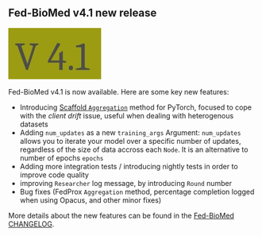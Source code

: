 ## Fed-BioMed v4.1 new release

![v4.1](../assets/img/v4.1.jpg#img-centered-sm)

Fed-BioMed v4.1 is now available. Here are some key new features:

- Introducing [Scaffold `Aggregation`](https://arxiv.org/abs/1910.06378) method for PyTorch, focused to cope with the *client drift* issue, useful when dealing with heterogenous datasets
- Adding `num_updates` as a new `training_args` Argument: `num_updates` allows you to iterate your model over a specific number of updates, regardless of the size of data accross each `Node`. It is an alternative to number of epochs `epochs`
- Adding more integration tests / introducing nightly tests in order to improve code quality
- improving `Researcher` log message, by introducing `Round` number
- Bug fixes (FedProx `Aggregation` method, percentage completion logged when using Opacus, and other minor fixes)

More details about the new features can be found in the [Fed-BioMed CHANGELOG](https://gitlab.inria.fr/fedbiomed/fedbiomed/-/blob/v4.1/CHANGELOG.md).
